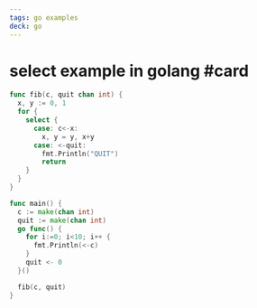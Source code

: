 ```yaml
---
tags: go examples
deck: go
---
```


# select example in golang #card
<!-- 1700392222352 9e1d2dbd97fb795d592040d7341e47a3 -->

```go
func fib(c, quit chan int) {
  x, y := 0, 1
  for {
    select {
      case: c<-x:
        x, y = y, x+y
      case: <-quit:
        fmt.Println("QUIT")
        return
    }
  }
}

func main() {
  c := make(chan int)
  quit := make(chan int)
  go func() {
    for i:=0; i<10; i++ {
      fmt.Println(<-c)
    }
    quit <- 0
  }()

  fib(c, quit)
}
```
